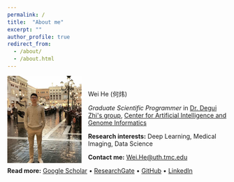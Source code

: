 ```yaml
---
permalink: /
title:  "About me"
excerpt: ""
author_profile: true
redirect_from: 
  - /about/
  - /about.html
---
```


<img src="/images/profile_img.png" alt="drawing" width="170" height="200" style="float: left; padding-right:15px"/> <br>

Wei He (何炜)


*Graduate Scientific Programmer* in [Dr. Degui Zhi's group](https://zhigroup.github.io/), [Center for Artificial Intelligence and Genome Informatics](https://sbmi.uth.edu/aigi)


**Research interests:**  Deep Learning, Medical Imaging, Data Science

**Contact me:** [Wei.He@uth.tmc.edu](mailto:Wei.He@uth.tmc.edu)

**Read more:** 
[Google Scholar](https://scholar.google.com/citations?user=tQeEfhkAAAAJ&hl=en) • [ResearchGate](#) • [GitHub](https://github.com/wayne953) • [LinkedIn](https://www.linkedin.com/in/wei-cuwt/)
